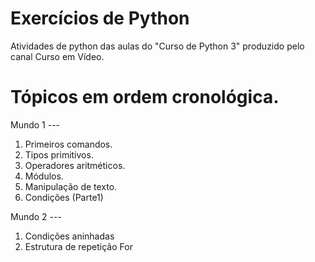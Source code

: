 # Exercícios de Python

Atividades de python das aulas do "Curso de Python 3" produzido pelo canal Curso em Vídeo. 

# Tópicos em ordem cronológica.
Mundo 1 ---
1. Primeiros comandos.
2. Tipos primitivos.
3. Operadores aritméticos.
4. Módulos.
5. Manipulação de texto.
6. Condições (Parte1)

Mundo 2 ---
1. Condições aninhadas
2. Estrutura de repetição For
